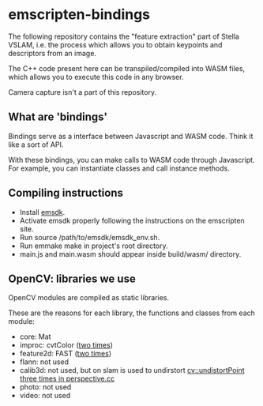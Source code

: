 # emscripten-bindings

The following repository contains the "feature extraction" part of Stella VSLAM, i.e. the process which allows you to obtain keypoints and descriptors from an image.

The C++ code present here can be transpiled/compiled into WASM files, which allows you to execute this code in any browser.

Camera capture isn't a part of this repository.

## What are 'bindings'

Bindings serve as a interface between Javascript and WASM code. Think it like a sort of API.

With these bindings, you can make calls to WASM code through Javascript. For example, you can instantiate classes and call instance methods.

## Compiling instructions

- Install [emsdk](https://emscripten.org/docs/getting_started/downloads.html).
- Activate emsdk properly following the instructions on the emscripten site.
- Run source /path/to/emsdk/emsdk_env.sh.
- Run emmake make in project's root directory.
- main.js and main.wasm should appear inside build/wasm/ directory.

## OpenCV: libraries we use

OpenCV modules are compiled as static libraries.

These are the reasons for each library, the functions and classes from each module:

- core: Mat
- improc: cvtColor ([two times](https://github.com/UNSLAM/emscripten-bindings/blob/5a4afcf9539b54b9e8c22db6d74f360511e33441/util/image_converter.cc#L12))
- feature2d: FAST ([two times](https://github.com/UNSLAM/emscripten-bindings/blob/53e0443a0b423d71ce00dad3bd3da9796c3cea89/feature/orb_extractor.cc#L276))
- flann: not used
- calib3d: not used, but on slam is used to undirstort [cv::undistortPoint three times in perspective.cc](https://github.com/stella-cv/stella_vslam/blob/2c61d3434c31ff32ed99666bc3699c6845d6301b/src/stella_vslam/camera/perspective.cc)
- photo: not used
- video: not used
